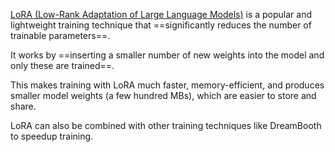 [LoRA (Low-Rank Adaptation of Large Language Models)](https://hf.co/papers/2106.09685) is a popular and lightweight training technique that ==significantly reduces the number of trainable parameters==. 

It works by ==inserting a smaller number of new weights into the model and only these are trained==. 

This makes training with LoRA much faster, memory-efficient, and produces smaller model weights (a few hundred MBs), which are easier to store and share. 

LoRA can also be combined with other training techniques like DreamBooth to speedup training.

